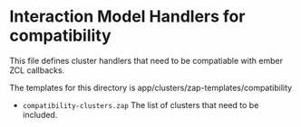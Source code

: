 # Interaction Model Handlers for compatibility

This file defines cluster handlers that need to be compatiable with ember ZCL callbacks.

The templates for this directory is app/clusters/zap-templates/compatibility

- `compatibility-clusters.zap`
  The list of clusters that need to be included.
